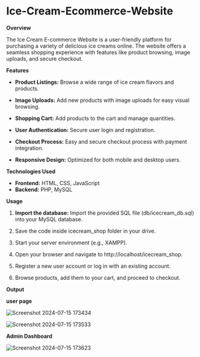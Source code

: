 # Ice-Cream-Ecommerce-Website

**Overview**

The Ice Cream E-commerce Website is a user-friendly platform for purchasing a variety of delicious ice creams online. The website offers a seamless shopping experience with features like product browsing, image uploads, and secure checkout.

**Features**


  * **Product Listings:** Browse a wide range of ice cream flavors and products.
    
  *  **Image Uploads:** Add new products with image uploads for easy visual browsing.
     
  * **Shopping Cart:** Add products to the cart and manage quantities.
    
  * **User Authentication:** Secure user login and registration.
    
  * **Checkout Process:** Easy and secure checkout process with payment integration.
    
  * **Responsive Design:** Optimized for both mobile and desktop users.

**Technologies Used**

  * **Frontend:** HTML, CSS, JavaScript
  * **Backend:** PHP, MySQL

**Usage**

  1) **Import the database:**
        Import the provided SQL file (db/icecream_db.sql) into your MySQL database.

  2) Save the code inside icecream_shop folder in your drive.
     
  3) Start your server environment (e.g., XAMPP).
     
  4) Open your browser and navigate to http://localhost/icecream_shop.
     
  5) Register a new user account or log in with an existing account.
     
  6) Browse products, add them to your cart, and proceed to checkout.


**Output**

**user page**

![Screenshot 2024-07-15 173434](https://github.com/user-attachments/assets/0423d827-67b5-473d-98b3-260a6c944b86)


![Screenshot 2024-07-15 173533](https://github.com/user-attachments/assets/7133119f-9d90-45dc-a829-5b48af0ca024)

**Admin Dashboard**


![Screenshot 2024-07-15 173623](https://github.com/user-attachments/assets/338adee4-709d-4520-a815-4045a9d56872)
